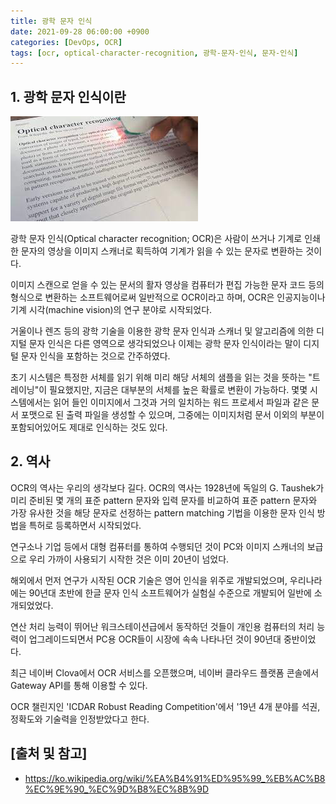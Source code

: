 ```yaml
---
title: 광학 문자 인식
date: 2021-09-28 06:00:00 +0900
categories: [DevOps, OCR]
tags: [ocr, optical-character-recognition, 광학-문자-인식, 문자-인식]
---
```


## 1. 광학 문자 인식이란

![ocr](/assets/img/2021-09-28-optical-character-recognition/ocr.png)

광학 문자 인식(Optical character recognition; OCR)은 사람이 쓰거나 기계로 인쇄한 문자의 영상을 이미지 스캐너로 획득하여 기계가 읽을 수 있는 문자로 변환하는 것이다.

이미지 스캔으로 얻을 수 있는 문서의 활자 영상을 컴퓨터가 편집 가능한 문자 코드 등의 형식으로 변환하는 소프트웨어로써 일반적으로 OCR이라고 하며, OCR은 인공지능이나 기계 시각(machine vision)의 연구 분야로 시작되었다.

거울이나 렌즈 등의 광학 기술을 이용한 광학 문자 인식과 스캐너 및 알고리즘에 의한 디지털 문자 인식은 다른 영역으로 생각되었으나 이제는 광학 문자 인식이라는 말이 디지털 문자 인식을 포함하는 것으로 간주하였다.

초기 시스템은 특정한 서체를 읽기 위해 미리 해당 서체의 샘플을 읽는 것을 뜻하는 "트레이닝"이 필요했지만, 지금은 대부분의 서체를 높은 확률로 변환이 가능하다. 몇몇 시스템에서는 읽어 들인 이미지에서 그것과 거의 일치하는 워드 프로세서 파일과 같은 문서 포맷으로 된 출력 파일을 생성할 수 있으며, 그중에는 이미지처럼 문서 이외의 부분이 포함되어있어도 제대로 인식하는 것도 있다.

## 2. 역사
OCR의 역사는 우리의 생각보다 길다. OCR의 역사는 1928년에 독일의 G. Taushek가 미리 준비된 몇 개의 표준 pattern 문자와 입력 문자를 비교하여 표준 pattern 문자와 가장 유사한 것을 해당 문자로 선정하는 pattern matching 기법을 이용한 문자 인식 방법을 특허로 등록하면서 시작되었다.

연구소나 기업 등에서 대형 컴퓨터를 통하여 수행되던 것이 PC와 이미지 스캐너의 보급으로 우리 가까이 사용되기 시작한 것은 이미 20년이 넘었다.

해외에서 먼저 연구가 시작된 OCR 기술은 영어 인식을 위주로 개발되었으며, 우리나라에는 90년대 초반에 한글 문자 인식 소프트웨어가 실험실 수준으로 개발되어 일반에 소개되었었다.

연산 처리 능력이 뛰어난 워크스테이션급에서 동작하던 것들이 개인용 컴퓨터의 처리 능력이 업그레이드되면서 PC용 OCR들이 시장에 속속 나타나던 것이 90년대 중반이었다.

최근 네이버 Clova에서 OCR 서비스를 오픈했으며, 네이버 클라우드 플랫폼 콘솔에서 Gateway API를 통해 이용할 수 있다.

OCR 챌린지인 'ICDAR Robust Reading Competition'에서 '19년 4개 분야를 석권, 정확도와 기술력을 인정받았다고 한다.

## [출처 및 참고]
* <https://ko.wikipedia.org/wiki/%EA%B4%91%ED%95%99_%EB%AC%B8%EC%9E%90_%EC%9D%B8%EC%8B%9D>
